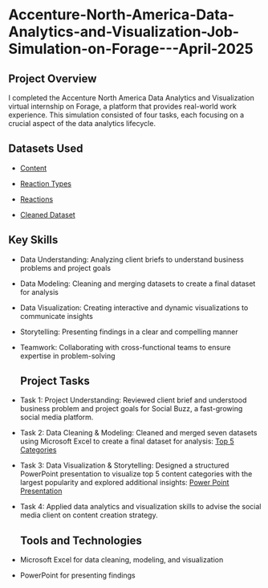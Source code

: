 # Accenture-North-America-Data-Analytics-and-Visualization-Job-Simulation-on-Forage---April-2025
## Project Overview
I completed the Accenture North America Data Analytics and Visualization virtual internship on Forage, a platform that provides real-world work experience. This simulation consisted of four tasks, each focusing on a crucial aspect of the data analytics lifecycle.
## Datasets Used
- <a href="https://github.com/Poojitha2509/Accenture-North-America-Data-Analytics-and-Visualization-Job-Simulation-on-Forage---April-2025/blob/main/Content.csv"> Content </a>

- <a href="https://github.com/Poojitha2509/Accenture-North-America-Data-Analytics-and-Visualization-Job-Simulation-on-Forage---April-2025/blob/main/ReactionTypes.csv"> Reaction Types </a>

- <a href="https://github.com/Poojitha2509/Accenture-North-America-Data-Analytics-and-Visualization-Job-Simulation-on-Forage---April-2025/blob/main/Reactions.csv"> Reactions </a>

- <a href="https://github.com/Poojitha2509/Accenture-North-America-Data-Analytics-and-Visualization-Job-Simulation-on-Forage---April-2025/blob/main/Task%203_Final%20Content%20Data%20set.csv"> Cleaned Dataset </a>

## Key Skills
- Data Understanding: Analyzing client briefs to understand business problems and project goals
- Data Modeling: Cleaning and merging datasets to create a final dataset for analysis
- Data Visualization: Creating interactive and dynamic visualizations to communicate insights
- Storytelling: Presenting findings in a clear and compelling manner
- Teamwork: Collaborating with cross-functional teams to ensure expertise in problem-solving

  ## Project Tasks
- Task 1: Project Understanding: Reviewed client brief and understood business problem and project goals for Social Buzz, a fast-growing social media platform.
- Task 2: Data Cleaning & Modeling: Cleaned and merged seven datasets using Microsoft Excel to create a final dataset for analysis:
  <a href="https://github.com/Poojitha2509/Accenture-North-America-Data-Analytics-and-Visualization-Job-Simulation-on-Forage---April-2025/blob/main/answers%20top%205.xlsx"> Top 5 Categories </a>
- Task 3: Data Visualization & Storytelling: Designed a structured PowerPoint presentation to visualize top 5 content categories with the largest popularity and explored additional insights:
  <a href="https://github.com/Poojitha2509/Accenture-North-America-Data-Analytics-and-Visualization-Job-Simulation-on-Forage---April-2025/blob/main/Data%20Analytics%20template%20-%20Task%203_final.pdf"> Power Point Presentation </a>
- Task 4: Applied data analytics and visualization skills to advise the social media client on content creation strategy.

  ## Tools and Technologies
- Microsoft Excel for data cleaning, modeling, and visualization
- PowerPoint for presenting findings


